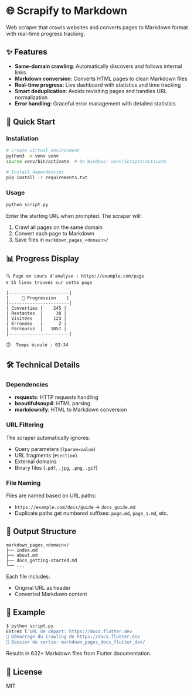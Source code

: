 # 🌐 Scrapify to Markdown

Web scraper that crawls websites and converts pages to Markdown format with real-time progress tracking.

## ✨ Features

- **Same-domain crawling**: Automatically discovers and follows internal links
- **Markdown conversion**: Converts HTML pages to clean Markdown files
- **Real-time progress**: Live dashboard with statistics and time tracking
- **Smart deduplication**: Avoids revisiting pages and handles URL normalization
- **Error handling**: Graceful error management with detailed statistics

## 🚀 Quick Start

### Installation

```bash
# Create virtual environment
python3 -m venv venv
source venv/bin/activate  # On Windows: venv\Scripts\activate

# Install dependencies
pip install -r requirements.txt
```

### Usage

```bash
python script.py
```

Enter the starting URL when prompted. The scraper will:
1. Crawl all pages on the same domain
2. Convert each page to Markdown
3. Save files in `markdown_pages_<domain>/`

## 📊 Progress Display

```
🔍 Page en cours d'analyse : https://example.com/page
🌀 15 liens trouvés sur cette page

|-----------------------|
|     🚀 Progression    |
|-----------------------|
| Converties |    245 |
| Restantes  |     38 |
| Visitées   |    123 |
| Erronées   |      2 |
| Parcourus  |   1057 |
|-----------------------|

⏱️  Temps écoulé : 02:34
```

## 🛠️ Technical Details

### Dependencies

- **requests**: HTTP requests handling
- **beautifulsoup4**: HTML parsing
- **markdownify**: HTML to Markdown conversion

### URL Filtering

The scraper automatically ignores:
- Query parameters (`?param=value`)
- URL fragments (`#section`)
- External domains
- Binary files (`.pdf`, `.jpg`, `.png`, `.gif`)

### File Naming

Files are named based on URL paths:
- `https://example.com/docs/guide` → `docs_guide.md`
- Duplicate paths get numbered suffixes: `page.md`, `page_1.md`, etc.

## 📁 Output Structure

```
markdown_pages_<domain>/
├── index.md
├── about.md
├── docs_getting-started.md
└── ...
```

Each file includes:
- Original URL as header
- Converted Markdown content

## 🎯 Example

```bash
$ python script.py
Entrez l'URL de départ: https://docs.flutter.dev
🎯 Démarrage du crawling de https://docs.flutter.dev
📁 Dossier de sortie: markdown_pages_docs_flutter_dev/
```

Results in 632+ Markdown files from Flutter documentation.

## 📝 License

MIT

